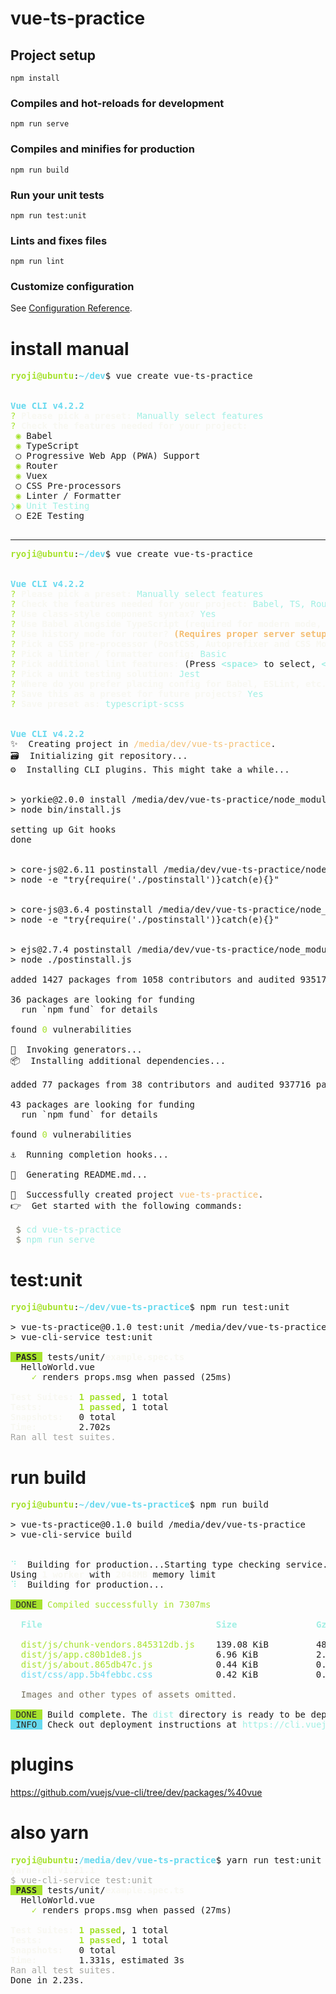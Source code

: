 # vue-ts-practice

## Project setup
```
npm install
```

### Compiles and hot-reloads for development
```
npm run serve
```

### Compiles and minifies for production
```
npm run build
```

### Run your unit tests
```
npm run test:unit
```

### Lints and fixes files
```
npm run lint
```

### Customize configuration
See [Configuration Reference](https://cli.vuejs.org/config/).

# install manual
<pre><font color="#A6E22E"><b>ryoji@ubuntu</b></font>:<font color="#66D9EF"><b>~/dev</b></font>$ vue create vue-ts-practice


<font color="#66D9EF"><b>Vue CLI v4.2.2</b></font>
<font color="#A6E22E">?</font> <font color="#F8F8F2"><b>Please pick a preset:</b></font> <font color="#A1EFE4">Manually select features</font>
<font color="#A6E22E">?</font> <font color="#F8F8F2"><b>Check the features needed for your project:</b></font> 
 <font color="#A6E22E">◉</font> Babel
 <font color="#A6E22E">◉</font> TypeScript
 ◯ Progressive Web App (PWA) Support
 <font color="#A6E22E">◉</font> Router
 <font color="#A6E22E">◉</font> Vuex
 ◯ CSS Pre-processors
 <font color="#A6E22E">◉</font> Linter / Formatter
<font color="#A1EFE4">❯</font><font color="#A6E22E">◉</font><font color="#A1EFE4"> Unit Testing</font>
 ◯ E2E Testing

</pre>

---

<pre><font color="#A6E22E"><b>ryoji@ubuntu</b></font>:<font color="#66D9EF"><b>~/dev</b></font>$ vue create vue-ts-practice


<font color="#66D9EF"><b>Vue CLI v4.2.2</b></font>
<font color="#A6E22E">?</font> <font color="#F8F8F2"><b>Please pick a preset:</b></font> <font color="#A1EFE4">Manually select features</font>
<font color="#A6E22E">?</font> <font color="#F8F8F2"><b>Check the features needed for your project:</b></font> <font color="#A1EFE4">Babel, TS, Router, Vuex, CSS Pre-processors, Linter, Unit</font>
<font color="#A6E22E">?</font> <font color="#F8F8F2"><b>Use class-style component syntax?</b></font> <font color="#A1EFE4">Yes</font>
<font color="#A6E22E">?</font> <font color="#F8F8F2"><b>Use Babel alongside TypeScript (required for modern mode, auto-detected polyfills, transpiling JSX)?</b></font> <font color="#A1EFE4">Yes</font>
<font color="#A6E22E">?</font> <font color="#F8F8F2"><b>Use history mode for router? </b></font><font color="#F4BF75"><b>(Requires proper server setup for index fallback in production)</b></font> <font color="#A1EFE4">No</font>
<font color="#A6E22E">?</font> <font color="#F8F8F2"><b>Pick a CSS pre-processor (PostCSS, Autoprefixer and CSS Modules are supported by default):</b></font> <font color="#A1EFE4">Sass/SCSS (with dart-sass)</font>
<font color="#A6E22E">?</font> <font color="#F8F8F2"><b>Pick a linter / formatter config:</b></font> <font color="#A1EFE4">Basic</font>
<font color="#A6E22E">?</font> <font color="#F8F8F2"><b>Pick additional lint features:</b></font> (Press <font color="#A1EFE4"><b>&lt;space&gt;</b></font> to select, <font color="#A1EFE4"><b>&lt;a&gt;</b></font> to toggle all, <font color="#A1EFE4"><b>&lt;i&gt;</b></font> to invert selection)<font color="#A1EFE4">Lint on save</font>
<font color="#A6E22E">?</font> <font color="#F8F8F2"><b>Pick a unit testing solution:</b></font> <font color="#A1EFE4">Jest</font>
<font color="#A6E22E">?</font> <font color="#F8F8F2"><b>Where do you prefer placing config for Babel, ESLint, etc.?</b></font> <font color="#A1EFE4">In dedicated config files</font>
<font color="#A6E22E">?</font> <font color="#F8F8F2"><b>Save this as a preset for future projects?</b></font> <font color="#A1EFE4">Yes</font>
<font color="#A6E22E">?</font> <font color="#F8F8F2"><b>Save preset as:</b></font> <font color="#A1EFE4">typescript-scss</font>


<font color="#66D9EF"><b>Vue CLI v4.2.2</b></font>
✨  Creating project in <font color="#F4BF75">/media/dev/vue-ts-practice</font>.
🗃  Initializing git repository...
⚙️  Installing CLI plugins. This might take a while...


&gt; yorkie@2.0.0 install /media/dev/vue-ts-practice/node_modules/yorkie
&gt; node bin/install.js

setting up Git hooks
done


&gt; core-js@2.6.11 postinstall /media/dev/vue-ts-practice/node_modules/babel-runtime/node_modules/core-js
&gt; node -e &quot;try{require(&apos;./postinstall&apos;)}catch(e){}&quot;


&gt; core-js@3.6.4 postinstall /media/dev/vue-ts-practice/node_modules/core-js
&gt; node -e &quot;try{require(&apos;./postinstall&apos;)}catch(e){}&quot;


&gt; ejs@2.7.4 postinstall /media/dev/vue-ts-practice/node_modules/ejs
&gt; node ./postinstall.js

added 1427 packages from 1058 contributors and audited 935171 packages in 34.409s

36 packages are looking for funding
  run `npm fund` for details

found <font color="#A6E22E">0</font> vulnerabilities

🚀  Invoking generators...
📦  Installing additional dependencies...

added 77 packages from 38 contributors and audited 937716 packages in 18.213s

43 packages are looking for funding
  run `npm fund` for details

found <font color="#A6E22E">0</font> vulnerabilities

⚓  Running completion hooks...

📄  Generating README.md...

🎉  Successfully created project <font color="#F4BF75">vue-ts-practice</font>.
👉  Get started with the following commands:

<font color="#A1EFE4"> </font><font color="#75715E">$</font><font color="#A1EFE4"> cd vue-ts-practice</font>
<font color="#A1EFE4"> </font><font color="#75715E">$</font><font color="#A1EFE4"> npm run serve</font>
</pre>

# test:unit
<pre><font color="#A6E22E"><b>ryoji@ubuntu</b></font>:<font color="#66D9EF"><b>~/dev/vue-ts-practice</b></font>$ npm run test:unit

&gt; vue-ts-practice@0.1.0 test:unit /media/dev/vue-ts-practice
&gt; vue-cli-service test:unit

<span style="background-color:#A6E22E"><font color="#272822"><b> PASS </b></font></span> tests/unit/<font color="#F8F8F2"><b>example.spec.ts</b></font>
  HelloWorld.vue
    <font color="#A6E22E">✓</font> renders props.msg when passed (25ms)

<font color="#F8F8F2"><b>Test Suites: </b></font><font color="#A6E22E"><b>1 passed</b></font>, 1 total
<font color="#F8F8F2"><b>Tests:       </b></font><font color="#A6E22E"><b>1 passed</b></font>, 1 total
<font color="#F8F8F2"><b>Snapshots:   </b></font>0 total
<font color="#F8F8F2"><b>Time:</b></font>        2.702s
<font color="#A5A5A1">Ran all test suites.</font></pre>

# run build
<pre><font color="#A6E22E"><b>ryoji@ubuntu</b></font>:<font color="#66D9EF"><b>~/dev/vue-ts-practice</b></font>$ npm run build

&gt; vue-ts-practice@0.1.0 build /media/dev/vue-ts-practice
&gt; vue-cli-service build


<font color="#A1EFE4">⠙</font>  Building for production...Starting type checking service...
Using <font color="#F8F8F2"><b>1 worker</b></font> with <font color="#F8F8F2"><b>2048MB</b></font> memory limit
<font color="#A1EFE4">⠹</font>  Building for production...

<span style="background-color:#A6E22E"><font color="#272822"> DONE </font></span> <font color="#A6E22E">Compiled successfully in 7307ms</font>                                                                                                                <font color="#75715E">01:48:30</font>

  <font color="#A1EFE4"><b>File</b></font>                                 <font color="#A1EFE4"><b>Size</b></font>               <font color="#A1EFE4"><b>Gzipped</b></font>

  <font color="#A6E22E">dist/js/chunk-vendors.845312db.js</font>    139.08 KiB         48.12 KiB
  <font color="#A6E22E">dist/js/app.c80b1de8.js</font>              6.96 KiB           2.43 KiB
  <font color="#A6E22E">dist/js/about.865db47c.js</font>            0.44 KiB           0.31 KiB
  <font color="#66D9EF">dist/css/app.5b4febbc.css</font>            0.42 KiB           0.26 KiB

  <font color="#75715E">Images and other types of assets omitted.</font>

<span style="background-color:#A6E22E"><font color="#272822"> DONE </font></span> Build complete. The <font color="#A1EFE4">dist</font> directory is ready to be deployed.
<span style="background-color:#66D9EF"><font color="#272822"> INFO </font></span> Check out deployment instructions at <font color="#A1EFE4">https://cli.vuejs.org/guide/deployment.html</font>
</pre>

# plugins
https://github.com/vuejs/vue-cli/tree/dev/packages/%40vue

# also yarn
<pre><font color="#A6E22E"><b>ryoji@ubuntu</b></font>:<font color="#66D9EF"><b>/media/dev/vue-ts-practice</b></font>$ yarn run test:unit
<font color="#F8F8F2"><b>yarn run v1.21.1</b></font>
<font color="#A5A5A1">$ vue-cli-service test:unit</font>
<span style="background-color:#A6E22E"><font color="#272822"><b> PASS </b></font></span> tests/unit/<font color="#F8F8F2"><b>example.spec.ts</b></font>
  HelloWorld.vue
    <font color="#A6E22E">✓</font> renders props.msg when passed (27ms)

<font color="#F8F8F2"><b>Test Suites: </b></font><font color="#A6E22E"><b>1 passed</b></font>, 1 total
<font color="#F8F8F2"><b>Tests:       </b></font><font color="#A6E22E"><b>1 passed</b></font>, 1 total
<font color="#F8F8F2"><b>Snapshots:   </b></font>0 total
<font color="#F8F8F2"><b>Time:</b></font>        1.331s, estimated 3s
<font color="#A5A5A1">Ran all test suites.</font>
Done in 2.23s.</pre>